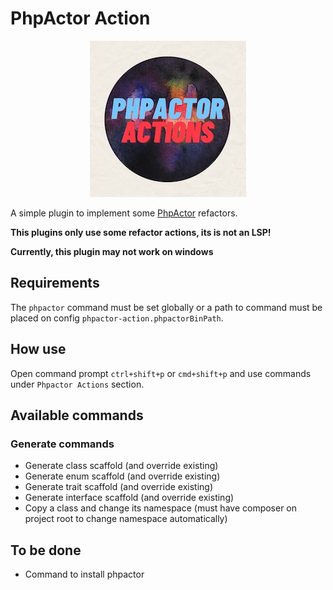 # PhpActor Action

<p align="center">
<img src="images/PA.jpg" alt="MarineGEO circle logo" style="height: 250px; width:250px;"/>
</p>

A simple plugin to implement some [PhpActor](https://phpactor.readthedocs.io/en/master/) refactors.

**This plugins only use some refactor actions, its is not an LSP!**

**Currently, this plugin may not work on windows**

## Requirements

The `phpactor` command must be set globally or a path to command must be placed on config `phpactor-action.phpactorBinPath`.

## How use

Open command prompt `ctrl+shift+p` or `cmd+shift+p` and use commands under `Phpactor Actions` section.

## Available commands

### Generate commands
* Generate class scaffold (and override existing)
* Generate enum scaffold (and override existing)
* Generate trait scaffold (and override existing)
* Generate interface scaffold (and override existing)
* Copy a class and change its namespace (must have composer on project root to change namespace automatically)

## To be done
* Command to install phpactor

